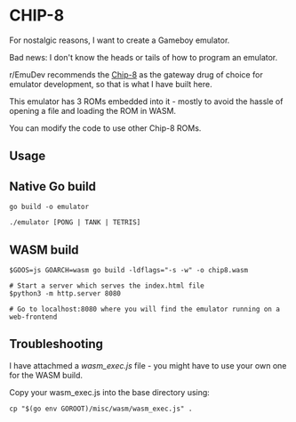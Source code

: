 # CHIP-8

For nostalgic reasons, I want to create a Gameboy emulator.

Bad news: I don't know the heads or tails of how to program an emulator.

r/EmuDev recommends the [Chip-8](https://en.wikipedia.org/wiki/CHIP-8) as the gateway drug of choice for emulator development, so that is what I have built here.

This emulator has 3 ROMs embedded into it - mostly to avoid the hassle of opening a file and loading the ROM in WASM.

You can modify the code to use other Chip-8 ROMs.

## Usage

## Native Go build

```
go build -o emulator

./emulator [PONG | TANK | TETRIS]
```

## WASM build

```
$GOOS=js GOARCH=wasm go build -ldflags="-s -w" -o chip8.wasm

# Start a server which serves the index.html file
$python3 -m http.server 8080

# Go to localhost:8080 where you will find the emulator running on a web-frontend
```

## Troubleshooting

I have attachmed a _wasm_exec.js_ file - you might have to use your own one for the WASM build.

Copy your wasm_exec.js into the base directory using:

```
cp "$(go env GOROOT)/misc/wasm/wasm_exec.js" .
```
